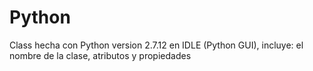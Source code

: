 # Python
Class hecha con Python version 2.7.12 en IDLE (Python GUI), incluye: el nombre de la clase, atributos y propiedades


